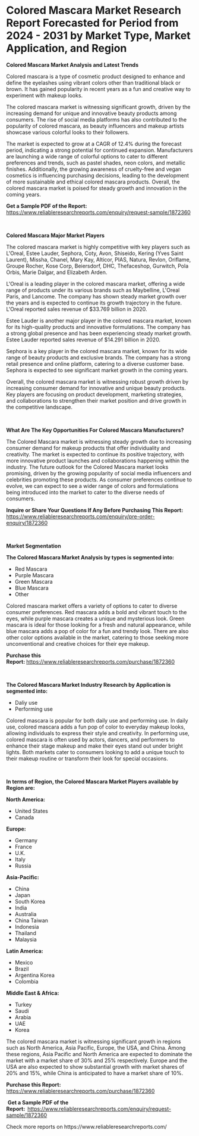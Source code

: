 <p><h1>Colored Mascara Market Research Report Forecasted for Period from 2024 -  2031 by Market Type, Market Application, and Region</h1></p><p><strong>Colored Mascara Market Analysis and Latest Trends</strong></p>
<p><p>Colored mascara is a type of cosmetic product designed to enhance and define the eyelashes using vibrant colors other than traditional black or brown. It has gained popularity in recent years as a fun and creative way to experiment with makeup looks.</p><p>The colored mascara market is witnessing significant growth, driven by the increasing demand for unique and innovative beauty products among consumers. The rise of social media platforms has also contributed to the popularity of colored mascara, as beauty influencers and makeup artists showcase various colorful looks to their followers.</p><p>The market is expected to grow at a CAGR of 12.4% during the forecast period, indicating a strong potential for continued expansion. Manufacturers are launching a wide range of colorful options to cater to different preferences and trends, such as pastel shades, neon colors, and metallic finishes. Additionally, the growing awareness of cruelty-free and vegan cosmetics is influencing purchasing decisions, leading to the development of more sustainable and ethical colored mascara products. Overall, the colored mascara market is poised for steady growth and innovation in the coming years.</p></p>
<p><strong>Get a Sample PDF of the Report:&nbsp;</strong> <a href="https://www.reliableresearchreports.com/enquiry/request-sample/1872360">https://www.reliableresearchreports.com/enquiry/request-sample/1872360</a></p>
<p>&nbsp;</p>
<p><strong>Colored Mascara Major Market Players</strong></p>
<p><p>The colored mascara market is highly competitive with key players such as L'Oreal, Estee Lauder, Sephora, Coty, Avon, Shiseido, Kering (Yves Saint Laurent), Missha, Chanel, Mary Kay, Alticor, PIAS, Natura, Revlon, Oriflame, Groupe Rocher, Kose Corp, Beiersdorf, DHC, Thefaceshop, Gurwitch, Pola Orbis, Marie Dalgar, and Elizabeth Arden.</p><p>L'Oreal is a leading player in the colored mascara market, offering a wide range of products under its various brands such as Maybelline, L'Oreal Paris, and Lancome. The company has shown steady market growth over the years and is expected to continue its growth trajectory in the future. L'Oreal reported sales revenue of $33.769 billion in 2020.</p><p>Estee Lauder is another major player in the colored mascara market, known for its high-quality products and innovative formulations. The company has a strong global presence and has been experiencing steady market growth. Estee Lauder reported sales revenue of $14.291 billion in 2020.</p><p>Sephora is a key player in the colored mascara market, known for its wide range of beauty products and exclusive brands. The company has a strong retail presence and online platform, catering to a diverse customer base. Sephora is expected to see significant market growth in the coming years.</p><p>Overall, the colored mascara market is witnessing robust growth driven by increasing consumer demand for innovative and unique beauty products. Key players are focusing on product development, marketing strategies, and collaborations to strengthen their market position and drive growth in the competitive landscape.</p></p>
<p>&nbsp;</p>
<p><strong>What Are The Key Opportunities For Colored Mascara Manufacturers?</strong></p>
<p><p>The Colored Mascara market is witnessing steady growth due to increasing consumer demand for makeup products that offer individuality and creativity. The market is expected to continue its positive trajectory, with more innovative product launches and collaborations happening within the industry. The future outlook for the Colored Mascara market looks promising, driven by the growing popularity of social media influencers and celebrities promoting these products. As consumer preferences continue to evolve, we can expect to see a wider range of colors and formulations being introduced into the market to cater to the diverse needs of consumers.</p></p>
<p><strong>Inquire or Share Your Questions If Any Before Purchasing This Report:</strong> <a href="https://www.reliableresearchreports.com/enquiry/pre-order-enquiry/1872360">https://www.reliableresearchreports.com/enquiry/pre-order-enquiry/1872360</a></p>
<p>&nbsp;</p>
<p><strong>Market Segmentation</strong></p>
<p><strong>The Colored Mascara Market Analysis by types is segmented into:</strong></p>
<p><ul><li>Red Mascara</li><li>Purple Mascara</li><li>Green Mascara</li><li>Blue Mascara</li><li>Other</li></ul></p>
<p><p>Colored mascara market offers a variety of options to cater to diverse consumer preferences. Red mascara adds a bold and vibrant touch to the eyes, while purple mascara creates a unique and mysterious look. Green mascara is ideal for those looking for a fresh and natural appearance, while blue mascara adds a pop of color for a fun and trendy look. There are also other color options available in the market, catering to those seeking more unconventional and creative choices for their eye makeup.</p></p>
<p><strong>Purchase this Report:&nbsp;</strong><a href="https://www.reliableresearchreports.com/purchase/1872360">https://www.reliableresearchreports.com/purchase/1872360</a></p>
<p>&nbsp;</p>
<p><strong>The Colored Mascara Market Industry Research by Application is segmented into:</strong></p>
<p><ul><li>Daliy use</li><li>Performing use</li></ul></p>
<p><p>Colored mascara is popular for both daily use and performing use. In daily use, colored mascara adds a fun pop of color to everyday makeup looks, allowing individuals to express their style and creativity. In performing use, colored mascara is often used by actors, dancers, and performers to enhance their stage makeup and make their eyes stand out under bright lights. Both markets cater to consumers looking to add a unique touch to their makeup routine or transform their look for special occasions.</p></p>
<p>&nbsp;</p>
<p><strong>In terms of Region, the Colored Mascara Market Players available by Region are:</strong></p>
<p>
    <p> <strong> North America: </strong>
        <ul>
            <li>United States</li>
            <li>Canada</li>
        </ul>
        </p> 
    <p> <strong> Europe: </strong>
        <ul>
            <li>Germany</li>
            <li>France</li>
            <li>U.K.</li>
            <li>Italy</li>
            <li>Russia</li>
        </ul>
        </p> 
    <p> <strong> Asia-Pacific: </strong>
        <ul>
            <li>China</li>
            <li>Japan</li>
            <li>South Korea</li>
            <li>India</li>
            <li>Australia</li>
            <li>China Taiwan</li>
            <li>Indonesia</li>
            <li>Thailand</li>
            <li>Malaysia</li>
        </ul>
        </p> 
    <p> <strong> Latin America: </strong>
        <ul>
            <li>Mexico</li>
            <li>Brazil</li>
            <li>Argentina Korea</li>
            <li>Colombia</li>
        </ul>
        </p> 
    <p> <strong> Middle East & Africa: </strong>
        <ul>
            <li>Turkey</li>
            <li>Saudi</li>
            <li>Arabia</li>
            <li>UAE</li>
            <li>Korea</li>
        </ul>
    </p>
    </p>
<p><p>The colored mascara market is witnessing significant growth in regions such as North America, Asia Pacific, Europe, the USA, and China. Among these regions, Asia Pacific and North America are expected to dominate the market with a market share of 30% and 25% respectively. Europe and the USA are also expected to show substantial growth with market shares of 20% and 15%, while China is anticipated to have a market share of 10%.</p></p>
<p><strong>Purchase this Report: </strong><a href="https://www.reliableresearchreports.com/purchase/1872360">https://www.reliableresearchreports.com/purchase/1872360</a></p>
<p>&nbsp;<strong>Get a Sample PDF of the Report:&nbsp;&nbsp;</strong><a href="https://www.reliableresearchreports.com/enquiry/request-sample/1872360">https://www.reliableresearchreports.com/enquiry/request-sample/1872360</a></p>
<p><strong></strong></p>
<p>Check more reports on https://www.reliableresearchreports.com/</p>